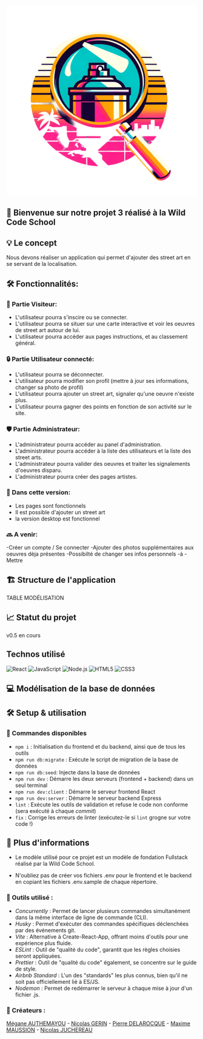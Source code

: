 <img src="./client/src/assets/images/logo.png">

## 🚀 Bienvenue sur notre projet 3 réalisé à la Wild Code School <br>

## 💡 Le concept

Nous devons réaliser un application qui permet d'ajouter des street art en se servant de la localisation.

## 🛠️ Fonctionnalités:

### 👥 Partie Visiteur:

- L'utilisateur pourra s'inscire ou se connecter.
- L'utilisateur pourra se situer sur une carte interactive et voir les oeuvres de street art autour de lui.
- L'utilisateur pourra accéder aux pages instructions, et au classement général.

### 🔒 Partie Utilisateur connecté:

- L'utilisateur pourra se déconnecter.
- L'utilisateur pourra modifier son profil (mettre à jour ses informations, changer sa photo de profil)
- L'utilisateur pourra ajouter un street art, signaler qu'une oeuvre n'existe plus.
- L'utilisateur pourra gagner des points en fonction de son activité sur le site.

### 🛡️ Partie Administrateur:

- L'administrateur pourra accéder au panel d'administration.
- L'administrateur pourra accéder à la liste des utilisateurs et la liste des street arts.
- L'administrateur pourra valider des oeuvres et traiter les signalements d'oeuvres disparu.
- L'administrateur pourra créer des pages artistes.

### 📝 Dans cette version:

- Les pages sont fonctionnels
- Il est possible d'ajouter un street art
- la version desktop est fonctionnel

### 🔜 A venir:

-Créer un compte / Se connecter
-Ajouter des photos supplémentaires aux oeuvres dèja présentes
-Possibilté de changer ses infos personnels
-à
-Mettre

## 🏗️ Structure de l'application

TABLE MODÉLISATION

## 📈 Statut du projet

v0.5 en cours

## Technos utilisé

![React](https://img.shields.io/badge/-React-61DAFB?style=for-the-badge&logo=react&logoColor=white)
![JavaScript](https://img.shields.io/badge/-JavaScript-F7DF1E?style=for-the-badge&logo=javascript&logoColor=black)
![Node.js](https://img.shields.io/badge/Node.js-339933?style=for-the-badge&logo=node.js&logoColor=white)
![HTML5](https://img.shields.io/badge/-HTML5-E34F26?style=for-the-badge&logo=html5&logoColor=white)
![CSS3](https://img.shields.io/badge/-CSS3-1572B6?style=for-the-badge&logo=css3&logoColor=white)

## 💻 Modélisation de la base de données

## 🛠️ Setup & utilisation

### 📜 Commandes disponibles

- `npm i` : Initialisation du frontend et du backend, ainsi que de tous les outils
- `npm run db:migrate` : Exécute le script de migration de la base de données
- `npm run db:seed`: Injecte dans la base de données
- `npm run dev` : Démarre les deux serveurs (frontend + backend) dans un seul terminal
- `npm run dev:client` : Démarre le serveur frontend React
- `npm run dev:server` : Démarre le serveur backend Express
- `lint` : Exécute les outils de validation et refuse le code non conforme (sera exécuté à chaque _commit_)
- `fix` : Corrige les erreurs de linter (exécutez-le si `lint` grogne sur votre code !)

## 📄 Plus d'informations

- Le modèle utilisé pour ce projet est un modèle de fondation Fullstack réalisé par la Wild Code School.

- N'oubliez pas de créer vos fichiers .env pour le frontend et le backend en copiant les fichiers .env.sample de chaque répertoire.

### 🔧 Outils utilisé :

- _Concurrently_ : Permet de lancer plusieurs commandes simultanément dans la même interface de ligne de commande (CLI).
- _Husky_ : Permet d'exécuter des commandes spécifiques déclenchées par des événements git.
- _Vite_ : Alternative à Create-React-App, offrant moins d'outils pour une expérience plus fluide.
- _ESLint_ : Outil de "qualité du code", garantit que les règles choisies seront appliquées.
- _Prettier_ : Outil de "qualité du code" également, se concentre sur le guide de style.
- _Airbnb Standard_ : L'un des "standards" les plus connus, bien qu'il ne soit pas officiellement lié à ES/JS.
- _Nodemon_ : Permet de redémarrer le serveur à chaque mise à jour d'un fichier .js.

### 👥 Créateurs :

[Mégane AUTHEMAYOU](https://github.com/megmayou) - [Nicolas GERIN](https://github.com/NicoGER1) - [Pierre DELAROCQUE](https://github.com/PierreDelarocque) - [Maxime MAUSSION](https://github.com/XamTV) - [Nicolas JUCHEREAU](https://github.com/Nicolas-jchr)
